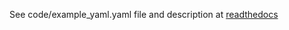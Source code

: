 
See code/example_yaml.yaml file and description at [readthedocs](https://local-volume-database.readthedocs.io/en/latest/usage.html#decription-of-tables)
